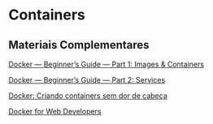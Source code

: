 # Containers

## Materiais Complementares

[Docker — Beginner’s Guide — Part 1: Images & Containers](https://medium.com/codingthesmartway-com-blog/docker-beginners-guide-part-1-images-containers-6f3507fffc98)

[Docker — Beginner’s Guide — Part 2: Services](https://medium.com/codingthesmartway-com-blog/docker-beginners-guide-part-2-services-eb49117b4241)

[Docker: Criando containers sem dor de cabeça](https://www.alura.com.br/curso-online-docker-e-docker-compose)

[Docker for Web Developers](https://www.pluralsight.com/courses/docker-web-development)
